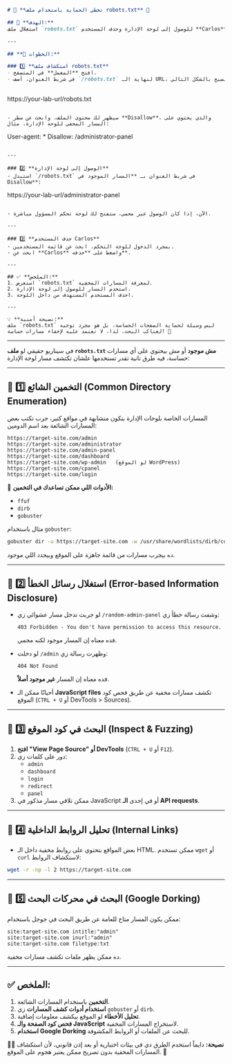 ```markdown
# 🔹 **تخطي الحماية باستخدام ملف robots.txt** 🔹

## 📌 **الهدف:**  
استغلال ملف `robots.txt` للوصول إلى لوحة الإدارة وحذف المستخدم **Carlos**.

---

## **📍 الخطوات:**

### 1️⃣ **استكشاف ملف robots.txt**
- افتح **المعمل** في المتصفح.
- في شريط العنوان، أضف `/robots.txt` لنهاية الـ URL، ليصبح بالشكل التالي:
  
  ```
  https://your-lab-url/robots.txt
  ```

- سيظهر لك محتوى الملف، وابحث عن سطر **Disallow**، والذي يحتوي على المسار المخفي للوحة الإدارة، مثال:

  ```
  User-agent: *
  Disallow: /administrator-panel
  ```

---

### 2️⃣ **الوصول إلى لوحة الإدارة**
- استبدل `/robots.txt` في شريط العنوان بـ **المسار الموجود في Disallow**:

  ```
  https://your-lab-url/administrator-panel
  ```

- الآن، إذا كان الوصول غير محمي، ستفتح لك لوحة تحكم المسؤول مباشرة.

---

### 3️⃣ **حذف المستخدم Carlos**
- بمجرد الدخول للوحة التحكم، ابحث عن قائمة المستخدمين.
- ابحث عن **Carlos** واضغط على **حذفه**.

---

## ✅ **الملخص:**
1. استعرض `robots.txt` لمعرفة المسارات المخفية.
2. استخدم المسار للوصول إلى لوحة الإدارة.
3. احذف المستخدم المستهدف من داخل اللوحة.

---

💡 **نصيحة أمنية:**  
ملف `robots.txt` ليس وسيلة لحماية الصفحات الحساسة، بل هو مجرد توجيه لعناكب البحث. لذا، لا تعتمد عليه لإخفاء مسارات حساسة! 🚨
```

---
في سيناريو حقيقي لو **ملف `robots.txt` مش موجود** أو مش بيحتوي على أي مسارات حساسة، فيه طرق تانية تقدر تستخدمها علشان تكتشف مسار لوحة الإدارة:  

---

## 🔹 **1️⃣ التخمين الشائع (Common Directory Enumeration)**
المسارات الخاصة بلوحات الإدارة بتكون متشابهة في مواقع كتير، جرب تكتب بعض المسارات الشائعة بعد اسم الدومين:

```
https://target-site.com/admin
https://target-site.com/administrator
https://target-site.com/admin-panel
https://target-site.com/dashboard
https://target-site.com/wp-admin   (لو الموقع WordPress)
https://target-site.com/cpanel
https://target-site.com/login
```

📌 **الأدوات اللي ممكن تساعدك في التخمين:**
- `ffuf`  
- `dirb`  
- `gobuster`  

مثال باستخدام `gobuster`:
```bash
gobuster dir -u https://target-site.com -w /usr/share/wordlists/dirb/common.txt
```
ده بيجرب مسارات من قائمة جاهزة على الموقع وبيحدد اللي موجود.

---

## 🔹 **2️⃣ استغلال رسائل الخطأ (Error-based Information Disclosure)**
- لو جربت تدخل مسار عشوائي زي `/random-admin-panel` وشفت رسالة خطأ زي:
  
  ```
  403 Forbidden - You don't have permission to access this resource.
  ```
  فده معناه إن المسار موجود لكنه محمي.
  
- لو دخلت `/admin` وظهرت رسالة زي:
  
  ```
  404 Not Found
  ```
  فده معناه إن المسار **غير موجود أصلاً**.

- أحيانًا ممكن الـ **JavaScript files** تكشف مسارات مخفية عن طريق فحص كود الموقع (`CTRL + U` أو DevTools > Sources).

---

## 🔹 **3️⃣ البحث في كود الموقع (Inspect & Fuzzing)**
1. **افتح "View Page Source" أو DevTools** (`CTRL + U` أو `F12`).
2. دور على كلمات زي:
   - `admin`
   - `dashboard`
   - `login`
   - `redirect`
   - `panel`
3. ممكن تلاقي مسار مذكور في JavaScript أو في إحدى **الـ API requests**.

---

## 🔹 **4️⃣ تحليل الروابط الداخلية (Internal Links)**
- بعض المواقع بتحتوي على روابط مخفية داخل الـ HTML. ممكن تستخدم `wget` أو `curl` لاستكشاف الروابط:
```bash
wget -r -np -l 2 https://target-site.com
```

---

## 🔹 **5️⃣ البحث في محركات البحث (Google Dorking)**
ممكن يكون المسار متاح للعامة عن طريق البحث في جوجل باستخدام:
```
site:target-site.com intitle:"admin"
site:target-site.com inurl:"admin"
site:target-site.com filetype:txt
```
ده ممكن يظهر ملفات تكشف مسارات مخفية.

---

## ✅ **الملخص:**
1. **التخمين** باستخدام المسارات الشائعة.
2. **استخدام أدوات كشف المسارات** زي `gobuster` أو `dirb`.
3. **تحليل الأخطاء** لو الموقع بيكشف معلومات إضافية.
4. **فحص كود الصفحة والـ JavaScript** لاستخراج المسارات المخفية.
5. **استخدام Google Dorking** للبحث عن الملفات أو الروابط المكشوفة.

🕵️‍♂️ **نصيحة:** دايماً استخدم الطرق دي في بيئات اختبارية أو بعد إذن قانوني، لأن استكشاف المسارات المخفية بدون تصريح ممكن يعتبر هجوم على الموقع. 🚨
